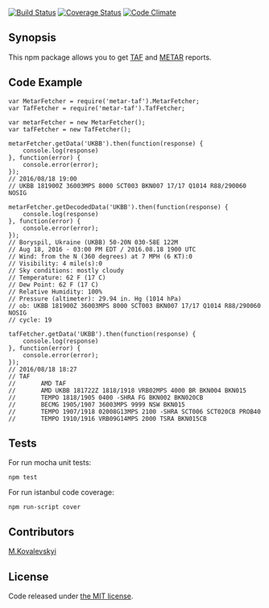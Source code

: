 [![Build Status](https://travis-ci.org/kovnick/metar-taf.svg?branch=master)](https://travis-ci.org/kovnick/metar-taf) [![Coverage Status](https://coveralls.io/repos/github/kovnick/metar-taf/badge.svg?branch=master)](https://coveralls.io/github/kovnick/metar-taf?branch=master) [![Code Climate](https://codeclimate.com/github/kovnick/metar-taf/badges/gpa.svg)](https://codeclimate.com/github/kovnick/metar-taf)

## Synopsis

This npm package allows you to get [TAF](https://en.wikipedia.org/wiki/Terminal_aerodrome_forecast) and [METAR](https://en.wikipedia.org/wiki/METAR) reports.

## Code Example

```
var MetarFetcher = require('metar-taf').MetarFetcher;
var TafFetcher = require('metar-taf').TafFetcher;

var metarFetcher = new MetarFetcher();
var tafFetcher = new TafFetcher();

metarFetcher.getData('UKBB').then(function(response) {
	console.log(response)
}, function(error) {
	console.error(error);
});
// 2016/08/18 19:00
// UKBB 181900Z 36003MPS 8000 SCT003 BKN007 17/17 Q1014 R88/290060 NOSIG

metarFetcher.getDecodedData('UKBB').then(function(response) {
	console.log(response)
}, function(error) {
	console.error(error);
});
// Boryspil, Ukraine (UKBB) 50-20N 030-58E 122M
// Aug 18, 2016 - 03:00 PM EDT / 2016.08.18 1900 UTC
// Wind: from the N (360 degrees) at 7 MPH (6 KT):0
// Visibility: 4 mile(s):0
// Sky conditions: mostly cloudy
// Temperature: 62 F (17 C)
// Dew Point: 62 F (17 C)
// Relative Humidity: 100%
// Pressure (altimeter): 29.94 in. Hg (1014 hPa)
// ob: UKBB 181900Z 36003MPS 8000 SCT003 BKN007 17/17 Q1014 R88/290060 NOSIG
// cycle: 19

tafFetcher.getData('UKBB').then(function(response) {
	console.log(response)
}, function(error) {
	console.error(error);
});
// 2016/08/18 18:27
// TAF
//       AMD TAF
//       AMD UKBB 181722Z 1818/1918 VRB02MPS 4000 BR BKN004 BKN015
//       TEMPO 1818/1905 0400 -SHRA FG BKN002 BKN020CB
//       BECMG 1905/1907 36003MPS 9999 NSW BKN015
//       TEMPO 1907/1918 02008G13MPS 2100 -SHRA SCT006 SCT020CB PROB40
//       TEMPO 1910/1916 VRB09G14MPS 2000 TSRA BKN015CB
```

## Tests

For run mocha unit tests:
```
npm test
```

For run istanbul code coverage:
```
npm run-script cover
```

## Contributors

[M.Kovalevskyi](https://github.com/kovnick)

## License

Code released under [the MIT license](https://github.com/kovnick/metar-taf/blob/master/LICENSE).
